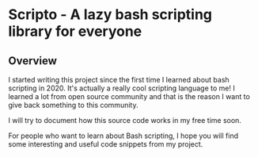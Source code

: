 # Scripto - A lazy bash scripting library for everyone

## Overview

I started writing this project since the first time I learned about bash scripting in 2020. It's actually a really cool scripting language to me!
I learned a lot from open source community and that is the reason I want to give back something to this community.

I will try to document how this source code works in my free time soon.

For people who want to learn about Bash scripting, I hope you will find some interesting and useful code snippets from my project.
